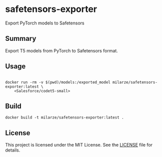 # safetensors-exporter
Export PyTorch models to Safetensors

## Summary

Export T5 models from PyTorch to Safetensors format.

## Usage

```shell

docker run -rm -v $(pwd)/models:/exported_model milarze/safetensors-exporter:latest \
    <Salesforce/codet5-small>
```

## Build

```shell
docker build -t milarze/safetensors-exporter:latest .
```

## License

This project is licensed under the MIT License. See the [LICENSE](LICENSE) file for details.

